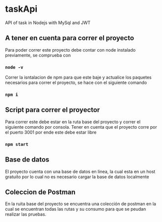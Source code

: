 # taskApi
API of task in Nodejs with MySql and JWT

## A tener en cuenta para correr el proyecto
Para poder correr este proyecto debe contar con node instalado previamente, se comprueba con
### `node -v`

Correr la isntalacion de npm para que este baje y actualice los paquetes necesarios para correr el proyecto, se hace con el siguiente comando
### `npm i`

## Script para correr el proyector
Para correr este debe estar en la ruta base del proyecto y correr el siguiente comando por consola. Tener en cuenta que el proyecto corre por el puerto 3001 por ende este debe estar libre
### `npm start`

## Base de datos
El proyecto cuenta con una base de datos en linea, la cual esta en un host gratuito por lo cual no es necesario cargar la base de datos localmente

## Coleccion de Postman 
En la ruita base del proyecto se encuentra una colección de postman en la cual se encuentran todas las rutas y su consumo para que se peudan realizar las pruebas. 